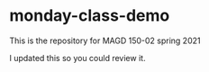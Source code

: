 # monday-class-demo
This is the repository for MAGD 150-02 spring 2021

I updated this so you could review it.
